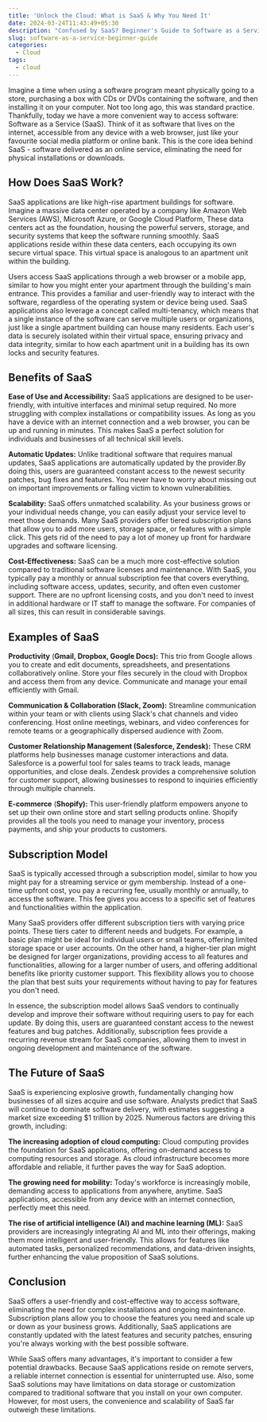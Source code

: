 ```yaml
---
title: 'Unlock the Cloud: What is SaaS & Why You Need It'
date: 2024-03-24T11:43:49+05:30
description: "Confused by SaaS? Beginner's Guide to Software as a Service. Learn how it works, benefits & why it's the future of software."
slug: software-as-a-service-beginner-guide
categories:
  - Cloud
tags:
  - cloud
---
```

Imagine a time when using a software program meant physically going to a store, purchasing a box with CDs or DVDs containing the software, and then installing it on your computer. Not too long ago, this was standard practice. Thankfully, today we have a more convenient way to access software: Software as a Service (SaaS). Think of it as software that lives on the internet, accessible from any device with a web browser, just like your favourite social media platform or online bank. This is the core idea behind SaaS - software delivered as an online service, eliminating the need for physical installations or downloads.

## How Does SaaS Work?

SaaS applications are like high-rise apartment buildings for software. Imagine a massive data center operated by a company like Amazon Web Services (AWS), Microsoft Azure, or Google Cloud Platform, These data centers act as the foundation, housing the powerful servers, storage, and security systems that keep the software running smoothly. SaaS applications reside within these data centers, each occupying its own secure virtual space. This virtual space is analogous to an apartment unit within the building.

Users access SaaS applications through a web browser or a mobile app, similar to how you might enter your apartment through the building's main entrance. This provides a familiar and user-friendly way to interact with the software, regardless of the operating system or device being used. SaaS applications also leverage a concept called multi-tenancy, which means that a single instance of the software can serve multiple users or organizations, just like a single apartment building can house many residents. Each user's data is securely isolated within their virtual space, ensuring privacy and data integrity, similar to how each apartment unit in a building has its own locks and security features.

## Benefits of SaaS

**Ease of Use and Accessibility:** SaaS applications are designed to be user-friendly, with intuitive interfaces and minimal setup required. No more struggling with complex installations or compatibility issues. As long as you have a device with an internet connection and a web browser, you can be up and running in minutes. This makes SaaS a perfect solution for individuals and businesses of all technical skill levels.

**Automatic Updates:** Unlike traditional software that requires manual updates, SaaS applications are automatically updated by the provider.By doing this, users are guaranteed constant access to the newest security patches, bug fixes and features. You never have to worry about missing out on important improvements or falling victim to known vulnerabilities.

**Scalability:** SaaS offers unmatched scalability. As your business grows or your individual needs change, you can easily adjust your service level to meet those demands. Many SaaS providers offer tiered subscription plans that allow you to add more users, storage space, or features with a simple click. This gets rid of the need to pay a lot of money up front for hardware upgrades and software licensing.

**Cost-Effectiveness:** SaaS can be a much more cost-effective solution compared to traditional software licenses and maintenance. With SaaS, you typically pay a monthly or annual subscription fee that covers everything, including software access, updates, security, and often even customer support. There are no upfront licensing costs, and you don't need to invest in additional hardware or IT staff to manage the software. For companies of all sizes, this can result in considerable savings.

## Examples of SaaS

**Productivity** (**Gmail, Dropbox, Google Docs):** This trio from Google allows you to create and edit documents, spreadsheets, and presentations collaboratively online. Store your files securely in the cloud with Dropbox and access them from any device. Communicate and manage your email efficiently with Gmail.

**Communication & Collaboration (Slack, Zoom):** Streamline communication within your team or with clients using Slack's chat channels and video conferencing. Host online meetings, webinars, and video conferences for remote teams or a geographically dispersed audience with Zoom.

**Customer Relationship Management (Salesforce, Zendesk):** These CRM platforms help businesses manage customer interactions and data. Salesforce is a powerful tool for sales teams to track leads, manage opportunities, and close deals. Zendesk provides a comprehensive solution for customer support, allowing businesses to respond to inquiries efficiently through multiple channels.

**E-commerce** (**Shopify):** This user-friendly platform empowers anyone to set up their own online store and start selling products online. Shopify provides all the tools you need to manage your inventory, process payments, and ship your products to customers.

## Subscription Model

SaaS is typically accessed through a subscription model, similar to how you might pay for a streaming service or gym membership. Instead of a one-time upfront cost, you pay a recurring fee, usually monthly or annually, to access the software. This fee gives you access to a specific set of features and functionalities within the application.

Many SaaS providers offer different subscription tiers with varying price points. These tiers cater to different needs and budgets. For example, a basic plan might be ideal for individual users or small teams, offering limited storage space or user accounts. On the other hand, a higher-tier plan might be designed for larger organizations, providing access to all features and functionalities, allowing for a larger number of users, and offering additional benefits like priority customer support. This flexibility allows you to choose the plan that best suits your requirements without having to pay for features you don't need.

In essence, the subscription model allows SaaS vendors to continually develop and improve their software without requiring users to pay for each update. By doing this, users are guaranteed constant access to the newest features and bug patches. Additionally, subscription fees provide a recurring revenue stream for SaaS companies, allowing them to invest in ongoing development and maintenance of the software.

## The Future of SaaS

SaaS is experiencing explosive growth, fundamentally changing how businesses of all sizes acquire and use software. Analysts predict that SaaS will continue to dominate software delivery, with estimates suggesting a market size exceeding $1 trillion by 2025. Numerous factors are driving this growth, including:

**The increasing adoption of cloud computing:** Cloud computing provides the foundation for SaaS applications, offering on-demand access to computing resources and storage. As cloud infrastructure becomes more affordable and reliable, it further paves the way for SaaS adoption.

**The growing need for mobility:** Today's workforce is increasingly mobile, demanding access to applications from anywhere, anytime. SaaS applications, accessible from any device with an internet connection, perfectly meet this need.

**The rise of artificial intelligence (AI) and machine learning (ML):** SaaS providers are increasingly integrating AI and ML into their offerings, making them more intelligent and user-friendly. This allows for features like automated tasks, personalized recommendations, and data-driven insights, further enhancing the value proposition of SaaS solutions.

## Conclusion

SaaS offers a user-friendly and cost-effective way to access software, eliminating the need for complex installations and ongoing maintenance. Subscription plans allow you to choose the features you need and scale up or down as your business grows. Additionally, SaaS applications are constantly updated with the latest features and security patches, ensuring you're always working with the best possible software.

While SaaS offers many advantages, it's important to consider a few potential drawbacks. Because SaaS applications reside on remote servers, a reliable internet connection is essential for uninterrupted use. Also, some SaaS solutions may have limitations on data storage or customization compared to traditional software that you install on your own computer. However, for most users, the convenience and scalability of SaaS far outweigh these limitations.